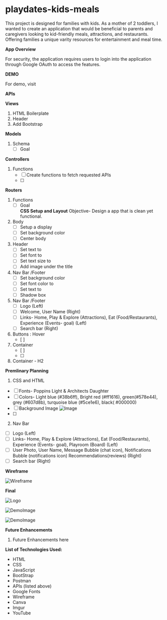 # playdates-kids-meals

This project is designed for families with kids. As a mother of 2 toddlers, I wanted to create an application that would be beneficial to parents and caregivers looking to kid-friendly meals, attractions, and restaurants. Offering families a unique varity resources for entertainment and meal time.  

__App Overview__

For security, the application requires users to login into the application through Google OAuth to access the  features. 

__DEMO__

For demo, visit 

__APIs__



__Views__
1. HTML Boilerplate
2. Header
3. Add Bootstrap 
   
__Models__
1. Schema
   - [ ] Goal

__Controllers__
1. Functions
   - [ ] Create functions to fetch requested APIs
   - [ ] 
__Routers__
1. Functions
   -[ ] Goal  
__CSS Setup and Layout__
Objective- Design a app that is clean yet functional.
1. Body
   - [   ] Setup a  display
   - [  ] Set background color 
   - [  ] Center body 
2.  Header
    - [  ] Set text to
    - [  ] Set font to 
    - [  ] Set text size to
    - [  ] Add image under the title
3. Nav Bar /Footer
   - [ ] Set background color 
   - [ ] Set font color to 
   - [ ] Set text to 
   - [ ] Shadow box
4. Nav Bar /Footer
   - [ ] Logo (Left)
   - [ ] Welcome, User Name (Right)
   - [ ] Links- Home, Play & Explore (Attractions), Eat (Food/Restaurants), Experience (Events- goal) (Left)
   - [ ] Search bar (Right)
5. Buttons : Hover
   - [ ] 
6. Container
   - [ ] 
   - [ ] 
7. Container - H2



__Premlinary Planning__
 1. CSS and HTML
   - [  ] Fonts- Poppins Light & Architects Daughter
   - [ ]  Colors- Light blue (#38b6ff), Bright red (#ff1616), green(#578e44), grey (#607d8b), turquoise blue (#5ce1e6), black( #000000)
   - [ ]  Background Image ![Image]()
   - [ ]  
 2. Nav Bar 
   - [ ] Logo (Left)
   - [ ] Links- Home, Play & Explore (Attractions), Eat (Food/Restaurants), Experience (Events- goal), Playroom (Board) (Left)
   - [ ] User Photo, User Name, Message Bubble (chat icon), Notifications Bubble (notifications icon) Recommendations(reviews) (Right)
   - [ ] Search bar (Right) 

__Wireframe__

![Wireframe](url)



__Final__

![Logo](https://i.imgur.com/OWSASHX.png)

![DemoImage](url)

![DemoImage](url)


__Future Enhancements__

1. Future Enhancements here

   

__List of Technologies Used:__
- HTML
- CSS
- JavaScript
- BootStrap
- Postman
- APIs (listed above)
- Google Fonts
- Wireframe
- Canva
- Imgur
- YouTube
